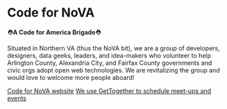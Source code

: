 # Code for NoVA

**⛑️A Code for America Brigade⛑️**

Situated in Northern VA (thus the NoVA bit), we are a group of developers, designers, data geeks, leaders, and idea-makers who volunteer to help Arlington County, Alexandria City, and Fairfax County governments and civic orgs adopt open web technologies. We are revitalizing the group and would love to welcome more people aboard!

[Code for NoVA website](https://codefornova.org/)
[We use GetTogether to schedule meet-ups and events](https://gettogether.community/code-for-nova/)
